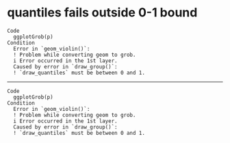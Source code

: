 # quantiles fails outside 0-1 bound

    Code
      ggplotGrob(p)
    Condition
      Error in `geom_violin()`:
      ! Problem while converting geom to grob.
      i Error occurred in the 1st layer.
      Caused by error in `draw_group()`:
      ! `draw_quantiles` must be between 0 and 1.

---

    Code
      ggplotGrob(p)
    Condition
      Error in `geom_violin()`:
      ! Problem while converting geom to grob.
      i Error occurred in the 1st layer.
      Caused by error in `draw_group()`:
      ! `draw_quantiles` must be between 0 and 1.

